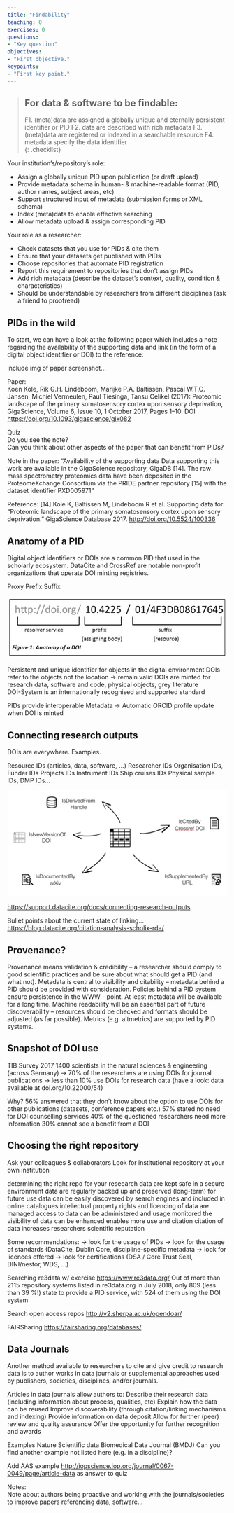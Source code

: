 ```yaml
---
title: "Findability"
teaching: 0
exercises: 0
questions:
- "Key question"
objectives:
- "First objective."
keypoints:
- "First key point."
---
```


> ## For data & software to be findable:
> F1. (meta)data are assigned a globally unique and eternally persistent identifier or PID
> F2. data are described with rich metadata
> F3. (meta)data are registered or indexed in a searchable resource
> F4. metadata specify the data identifier  
{: .checklist}

Your institution’s/repository’s role:  
- Assign a globally unique PID upon publication (or draft upload) 
- Provide metadata schema in human- & machine-readable format (PID, author names, subject areas, etc)
- Support structured input of metadata (submission forms or XML schema)
- Index (meta)data to enable effective searching
- Allow metadata upload & assign corresponding PID

Your role as a researcher:  
- Check datasets that you use for PIDs & cite them
- Ensure that your datasets get published with PIDs
- Choose repositories that automate PID registration
- Report this requirement to repositories that don’t assign PIDs
- Add rich metadata (describe the dataset’s context, quality, condition & characteristics)
- Should be understandable by researchers from different disciplines (ask a friend to proofread)

## PIDs in the wild

To start, we can have a look at the following paper which includes a note regarding the availability of the supporting data and link (in the form of a digital object identifier or DOI) to the reference:  

include img of paper screenshot...  

Paper:  
Koen Kole, Rik G.H. Lindeboom, Marijke P.A. Baltissen, Pascal W.T.C. Jansen, Michiel Vermeulen, Paul Tiesinga, Tansu Celikel (2017):
Proteomic landscape of the primary somatosensory cortex upon sensory deprivation, GigaScience, Volume 6, Issue 10, 1 October 2017, Pages 1–10. DOI https://doi.org/10.1093/gigascience/gix082

Quiz  
Do you see the note?  
Can you think about other aspects of the paper that can benefit from PIDs?  


Note in the paper:
“Availability of the supporting data
Data supporting this work are available in the GigaScience repository, GigaDB [14]. The raw mass spectrometry proteomics data have been deposited in the ProteomeXchange Consortium via the PRIDE partner repository [15] with the dataset identifier PXD005971”

Reference:
[14] Kole K, Baltissen M, Lindeboom R et al.   Supporting data for “Proteomic landscape of the primary somatosensory cortex upon sensory deprivation.” GigaScience Database  2017. http://doi.org/10.5524/100336 


## Anatomy of a PID  
Digital object identifiers or DOIs are a common PID that used in the scholarly ecosystem. DataCite and CrossRef are notable non-profit organizations that operate DOI minting registries. 

Proxy
Prefix
Suffix

![Anatomy of a DOI](../fig/anatomy-of-a-doi.jpg) 

Persistent and unique identifier for objects in the digital environment
DOIs refer to the objects not the location → remain valid 
DOIs are minted for research data, software and code, physical objects, grey literature  
DOI-System is an internationally recognised and supported standard

PIDs provide interoperable Metadata
→ Automatic ORCID profile update when DOI is minted

## Connecting research outputs
DOIs are everywhere. Examples.

Resource IDs (articles, data, software, …)
Researcher IDs
Organisation IDs, Funder IDs
Projects IDs
Instrument IDs
Ship cruises IDs
Physical sample IDs,
DMP IDs…

![Connecting Research Outputs](../fig/datacite-arxiv-crossref.png)

https://support.datacite.org/docs/connecting-research-outputs

Bullet points about the current state of linking...
https://blog.datacite.org/citation-analysis-scholix-rda/


## Provenance?
Provenance means validation & credibility – a researcher should comply to good scientific practices and be sure about what should get a PID (and what not).
Metadata is central to visibility and citability – metadata behind a PID should be provided with consideration.
Policies behind a PID system ensure persistence in the WWW - point. At least metadata will be available for a long time.
Machine readability will be an essential part of future discoverability – resources should be checked and formats should be adjusted (as far possible).
Metrics (e.g. altmetrics) are supported by PID systems.

## Snapshot of DOI use
TIB Survey 2017
1400 scientists in the natural sciences & engineering (across Germany)
→ 70% of the researchers are using DOIs for journal publications
 → less than 10% use DOIs for research data
(have a look: data available at doi.org/10.22000/54) 

Why?
56% answered that they don’t know about the option to use DOIs for other publications (datasets, conference papers etc.) 
57% stated no need for DOI counselling services
40% of the questioned researchers need more information
30% cannot see a benefit from a DOI


## Choosing the right repository

Ask your colleagues & collaborators
Look for institutional repository at your own institution

determining the right repo for your reseearch
data are kept safe in a secure environment
data are regularly backed up and preserved (long-term) for future use
data can be easily discovered by search engines and included in online catalogues
intellectual property rights and licencing of data are managed 
access to data can be administered and usage monitored
the visibility of data can be enhanced
enables more use and citation
citation of data increases researchers scientific reputation

Some recommendations:
→ look for the usage of PIDs
→ look for the usage of standards (DataCite, Dublin Core, discipline-specific metadata
→ look for licences offered
→ look for certifications (DSA / Core Trust Seal, DINI/nestor, WDS, …)

Searching re3data w/ exercise
https://www.re3data.org/
Out of more than 2115 repository systems listed in re3data.org in July 2018, only 809 (less than 39 %!) state to provide a PID service, with 524 of them using the DOI system

Search open access repos
http://v2.sherpa.ac.uk/opendoar/

FAIRSharing
https://fairsharing.org/databases/

## Data Journals

Another method available to researchers to cite and give credit to research data is to author works in data journals or supplemental approaches used by publishers, societies, disciplines, and/or journals. 

Articles in data journals allow authors to:
Describe their research data (including information about process, qualities, etc)
Explain how the data can be reused
Improve discoverability (through citation/linking mechanisms and indexing)
Provide information on data deposit
Allow for further (peer) review and quality assurance
Offer the opportunity for further recognition and awards

Examples
Nature Scientific data 
Biomedical Data Journal (BMDJ)
Can you find another example not listed here (e.g. in a discipline)?

Add AAS example http://iopscience.iop.org/journal/0067-0049/page/article-data as answer to quiz



Notes:  
Note about authors being proactive and working with the journals/societies to improve papers referencing data, software...
